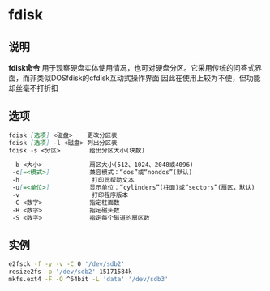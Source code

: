 # **fdisk**

## 说明

**fdisk命令** 用于观察硬盘实体使用情况，也可对硬盘分区。它采用传统的问答式界面，而非类似DOSfdisk的cfdisk互动式操作界面
因此在使用上较为不便，但功能却丝毫不打折扣

## 选项

```markdown
fdisk [选项] <磁盘>    更改分区表
fdisk [选项] -l <磁盘> 列出分区表
fdisk -s <分区>        给出分区大小(块数)

 -b <大小>             扇区大小(512、1024、2048或4096)
 -c[=<模式>]           兼容模式：“dos”或“nondos”(默认)
 -h                    打印此帮助文本
 -u[=<单位>]           显示单位：“cylinders”(柱面)或“sectors”(扇区，默认)
 -v                    打印程序版本
 -C <数字>             指定柱面数
 -H <数字>             指定磁头数
 -S <数字>             指定每个磁道的扇区数

```

## 实例

```bash
e2fsck -f -y -v -C 0 '/dev/sdb2'
resize2fs -p '/dev/sdb2' 15171584k
mkfs.ext4 -F -O ^64bit -L 'data' '/dev/sdb3'
```
